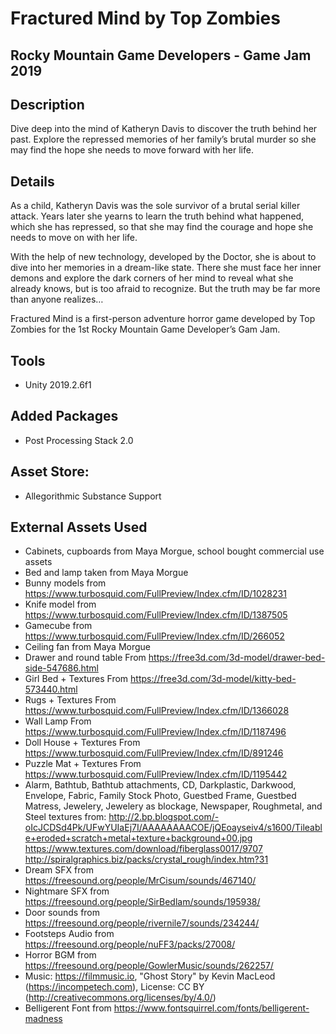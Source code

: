 # Fractured Mind by Top Zombies
## Rocky Mountain Game Developers - Game Jam 2019

## Description
Dive deep into the mind of Katheryn Davis to discover the truth behind her past. Explore the repressed memories of her family’s brutal murder so she may find the hope she needs to move forward with her life.

## Details
As a child, Katheryn Davis was the sole survivor of a brutal serial killer attack. Years later she yearns to learn the truth behind what happened, which she has repressed, so that she may find the courage and hope she needs to move on with her life.

With the help of new technology, developed by the Doctor, she is about to dive into her memories in a dream-like state. There she must face her inner demons and explore the dark corners of her mind to reveal what she already knows, but is too afraid to recognize. But the truth may be far more than anyone realizes…

Fractured Mind is a first-person adventure horror game developed by Top Zombies for the 1st Rocky Mountain Game Developer’s Gam Jam.

## Tools
- Unity 2019.2.6f1

## Added Packages
- Post Processing Stack 2.0

## Asset Store: 
- Allegorithmic Substance Support

## External Assets Used
- Cabinets, cupboards from Maya Morgue, school bought commercial use assets
- Bed and lamp taken from Maya Morgue
- Bunny models from https://www.turbosquid.com/FullPreview/Index.cfm/ID/1028231
- Knife model from https://www.turbosquid.com/FullPreview/Index.cfm/ID/1387505
- Gamecube from https://www.turbosquid.com/FullPreview/Index.cfm/ID/266052
- Ceiling fan from Maya Morgue
- Drawer and round table From	https://free3d.com/3d-model/drawer-bed-side-547686.html
- Girl Bed + Textures	From https://free3d.com/3d-model/kitty-bed-573440.html
- Rugs + Textures	From https://www.turbosquid.com/FullPreview/Index.cfm/ID/1366028
- Wall Lamp	From https://www.turbosquid.com/FullPreview/Index.cfm/ID/1187496
- Doll House + Textures	From https://www.turbosquid.com/FullPreview/Index.cfm/ID/891246
- Puzzle Mat + Textures	From https://www.turbosquid.com/FullPreview/Index.cfm/ID/1195442
- Alarm, Bathtub, Bathtub attachments, CD, Darkplastic, Darkwood, Envelope, Fabric, Family Stock Photo, Guestbed Frame, Guestbed Matress, Jewelery, Jewelery as blockage, Newspaper, Roughmetal, and Steel textures from:
http://2.bp.blogspot.com/-oIcJCDSd4Pk/UFwYUIaEj7I/AAAAAAAACOE/jQEoayseiv4/s1600/Tileable+eroded+scratch+metal+texture+background+00.jpg
https://www.textures.com/download/fiberglass0017/9707
http://spiralgraphics.biz/packs/crystal_rough/index.htm?31
- Dream SFX from https://freesound.org/people/MrCisum/sounds/467140/
- Nightmare SFX from https://freesound.org/people/SirBedlam/sounds/195938/
- Door sounds from https://freesound.org/people/rivernile7/sounds/234244/
- Footsteps Audio from https://freesound.org/people/nuFF3/packs/27008/
- Horror BGM from https://freesound.org/people/GowlerMusic/sounds/262257/
- Music: https://filmmusic.io, "Ghost Story" by Kevin MacLeod (https://incompetech.com), License: CC BY (http://creativecommons.org/licenses/by/4.0/)
- Belligerent Font from https://www.fontsquirrel.com/fonts/belligerent-madness
